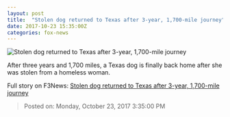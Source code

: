 ```yaml
---
layout: post
title:  "Stolen dog returned to Texas after 3-year, 1,700-mile journey"
date: 2017-10-23 15:35:00Z
categories: fox-news
---
```


![Stolen dog returned to Texas after 3-year, 1,700-mile journey](http://a57.foxnews.com/images.foxnews.com/content/fox-news/us/2017/10/23/stolen-dog-returned-to-texas-after-3-year-1700-mile-journey/_jcr_content/article-text/article-par-3/inline_spotlight_ima/image.img.jpg/612/344/1508773064417.jpg?ve=1&tl=1)

After three years and 1,700 miles, a Texas dog is finally back home after she was stolen from a homeless woman.


Full story on F3News: [Stolen dog returned to Texas after 3-year, 1,700-mile journey](http://www.f3nws.com/n/tZPpHF)

> Posted on: Monday, October 23, 2017 3:35:00 PM
